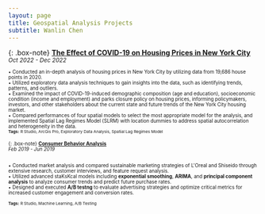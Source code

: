 ```yaml
---
layout: page
title: Geospatial Analysis Projects
subtitle: Wanlin Chen
---
```

  
{: .box-note}
**[The Effect of COVID-19 on Housing Prices in New York City](https://storymaps.arcgis.com/stories/8ae61f1122aa46c1b210ec9923f5656b)**
<small>*Oct 2022 - Dec 2022*<small>  
<br>
• Conducted an in-depth analysis of housing prices in New York City by utilizing data from 19,686 house points in 2020.  
• Utilized exploratory data analysis techniques to gain insights into the data, such as identifying trends, patterns, and outliers.  
• Examined the impact of COVID-19-induced demographic composition (age and education), socioeconomic condition (income and employment) and parks closure policy on housing prices, informing policymakers, investors, and other stakeholders about the current state and future trends of the New York City housing market.  
• Compared performances of four spatial models to select the most appropriate model for the analysis, and implemented Spatial Lag Regimes Model (SLRM) with location dummies to address spatial autocorrelation and heterogeneity in the data. 
<br>
<small>**Tags:** R Studio, ArcGis Pro, Exploratory Data Analysis, Spatial Lag Regimes Model</small>  
    
    
  
{: .box-note}
**[Consumer Behavior Analysis](https://markdowntutorial.com/)**    
*Feb 2019 - Jun 2019*
<br>
<br>    
• Conducted market analysis and compared sustainable marketing strategies of L'Oreal and Shiseido through extensive research, customer interviews, and feature request analysis.  
• Utilized advanced staKsKcal models including **exponential smoothing**, **ARIMA**, and **principal component analysis** to analyze consumer trends and predict future purchase rates.  
• Designed and executed **A/B testng** to evaluate advertising strategies and optimize critical metrics for increased customer engagement and conversion rates.
<br>
<br>
<small>**Tags:** R Studio, Machine Learning, A/B Testing<small>
